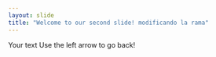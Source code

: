 ```yaml
---
layout: slide
title: "Welcome to our second slide! modificando la rama"
---
```

Your text
Use the left arrow to go back!
